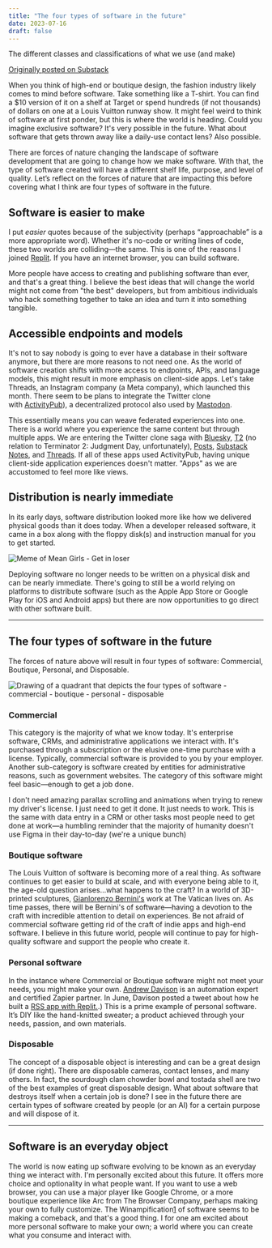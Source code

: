 ```yaml
---
title: "The four types of software in the future"
date: 2023-07-16
draft: false
---
```

The different classes and classifications of what we use (and make)

[Originally posted on Substack](https://www.proofofconcept.pub/p/the-four-types-of-software-in-the)

When you think of high-end or boutique design, the fashion industry likely comes to mind before software. Take something like a T-shirt. You can find a $10 version of it on a shelf at Target or spend hundreds (if not thousands) of dollars on one at a Louis Vuitton runway show. It might feel weird to think of software at first ponder, but this is where the world is heading. Could you imagine exclusive software? It's very possible in the future. What about software that gets thrown away like a daily-use contact lens? Also possible.

There are forces of nature changing the landscape of software development that are going to change how we make software. With that, the type of software created will have a different shelf life, purpose, and level of quality. Let’s reflect on the forces of nature that are impacting this before covering what I think are four types of software in the future.

## Software is easier to make

I put _easier_ quotes because of the subjectivity (perhaps “approachable” is a more appropriate word). Whether it's no-code or writing lines of code, these two worlds are colliding—the same. This is one of the reasons I joined [Replit](http://replit.com/). If you have an internet browser, you can build software.

More people have access to creating and publishing software than ever, and that's a great thing. I believe the best ideas that will change the world might not come from "the best" developers, but from ambitious individuals who hack something together to take an idea and turn it into something tangible.

## Accessible endpoints and models

It's not to say nobody is going to ever have a database in their software anymore, but there are more reasons to not need one. As the world of software creation shifts with more access to endpoints, APIs, and language models, this might result in more emphasis on client-side apps. Let's take Threads, an Instagram company (a Meta company), which launched this month. There seem to be plans to integrate the Twitter clone with [ActivityPub](https://www.w3.org/TR/activitypub)), a decentralized protocol also used by [Mastodon](https://mastodon.social/explore).

This essentially means you can weave federated experiences into one. There is a world where you experience the same content but through multiple apps. We are entering the Twitter clone saga with [Bluesky](https://blueskyweb.xyz/), [T2](https://t2.social/) (no relation to Terminator 2: Judgment Day, unfortunately), [Posts](https://read.cv/explore), [Substack Notes](https://substack.com/notes), and [Threads](https://www.threads.net/). If all of these apps used ActivityPub, having unique client-side application experiences doesn't matter. "Apps" as we are accustomed to feel more like views.

## Distribution is nearly immediate

In its early days, software distribution looked more like how we delivered physical goods than it does today. When a developer released software, it came in a box along with the floppy disk(s) and instruction manual for you to get started.

![Meme of Mean Girls - Get in loser](/images/2023/07/img-152-get-in-loser.jpeg)

Deploying software no longer needs to be written on a physical disk and can be nearly immediate. There's going to still be a world relying on platforms to distribute software (such as the Apple App Store or Google Play for iOS and Android apps) but there are now opportunities to go direct with other software built.

---

## The four types of software in the future

The forces of nature above will result in four types of software: Commercial, Boutique, Personal, and Disposable.

![Drawing of a quadrant that depicts the four types of software - commercial - boutique - personal - disposable](/images/2023/07/img-152-cover@2x.jpg)

### Commercial

This category is the majority of what we know today. It's enterprise software, CRMs, and administrative applications we interact with. It's purchased through a subscription or the elusive one-time purchase with a license. Typically, commercial software is provided to you by your employer. Another sub-category is software created by entities for administrative reasons, such as government websites. The category of this software might feel basic—enough to get a job done.

I don't need amazing parallax scrolling and animations when trying to renew my driver's license. I just need to get it done. It just needs to work. This is the same with data entry in a CRM or other tasks most people need to get done at work—a humbling reminder that the majority of humanity doesn't use Figma in their day-to-day (we're a unique bunch)

### Boutique software

The Louis Vuitton of software is becoming more of a real thing. As software continues to get easier to build at scale, and with everyone being able to it, the age-old question arises...what happens to the craft? In a world of 3D-printed sculptures, [Gianlorenzo Bernini's](https://en.wikipedia.org/wiki/Gian_Lorenzo_Bernini) work at The Vatican lives on. As time passes, there will be Bernini's of software—having a devotion to the craft with incredible attention to detail on experiences. Be not afraid of commercial software getting rid of the craft of indie apps and high-end software. I believe in this future world, people will continue to pay for high-quality software and support the people who create it.

### Personal software

In the instance where Commercial or Boutique software might not meet your needs, you might make your own. [Andrew Davison](https://www.andrewjdavison.com/) is an automation expert and certified Zapier partner. In June, Davison posted a tweet about how he built a [RSS app with Replit](https://twitter.com/AndrewJDavison/status/1664982442690609154)[.](https://twitter.com/AndrewJDavison/status/1664982442690609154).) This is a prime example of personal software. It’s DIY like the hand-knitted sweater; a product achieved through your needs, passion, and own materials.

### Disposable

The concept of a disposable object is interesting and can be a great design (if done right). There are disposable cameras, contact lenses, and many others. In fact, the sourdough clam chowder bowl and tostada shell are two of the best examples of great disposable design. What about software that destroys itself when a certain job is done? I see in the future there are certain types of software created by people (or an AI) for a certain purpose and will dispose of it.

---

## Software is an everyday object

The world is now eating up software evolving to be known as an everyday thing we interact with. I'm personally excited about this future. It offers more choice and optionality in what people want. If you want to use a web browser, you can use a major player like Google Chrome, or a more boutique experience like Arc from The Browser Company, perhaps making your own to fully customize. The Winampification[1](https://www.proofofconcept.pub/p/the-four-types-of-software-in-the#footnote-1-135029413) of software seems to be making a comeback, and that's a good thing. I for one am excited about more personal software to make your own; a world where you can create what you consume and interact with.
